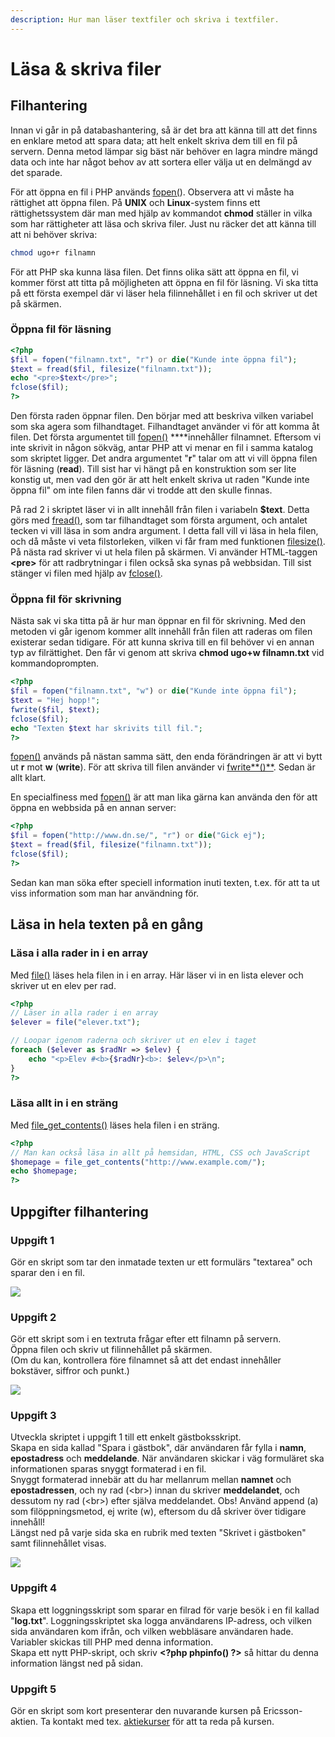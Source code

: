 ```yaml
---
description: Hur man läser textfiler och skriva i textfiler.
---
```


# Läsa & skriva filer

## Filhantering

Innan vi går in på databashantering, så är det bra att känna till att det finns en enklare metod att spara data; att helt enkelt skriva dem till en fil på servern. Denna metod lämpar sig bäst när behöver en lagra mindre mängd data och inte har något behov av att sortera eller välja ut en delmängd av det sparade.

För att öppna en fil i PHP används [fopen\(](https://devdocs.io/php/function.fopen)\). Observera att vi måste ha rättighet att öppna filen. På **UNIX** och **Linux**-system finns ett rättighetssystem där man med hjälp av kommandot **chmod** ställer in vilka som har rättigheter att läsa och skriva filer. Just nu räcker det att känna till att ni behöver skriva:

```bash
chmod ugo+r filnamn
```

För att PHP ska kunna läsa filen. Det finns olika sätt att öppna en fil, vi kommer först att titta på möjligheten att öppna en fil för läsning. Vi ska titta på ett första exempel där vi läser hela filinnehållet i en fil och skriver ut det på skärmen.

### **Öppna fil för läsning**

```php
<?php
$fil = fopen("filnamn.txt", "r") or die("Kunde inte öppna fil");
$text = fread($fil, filesize("filnamn.txt"));
echo "<pre>$text</pre>";
fclose($fil);
?>
```

Den första raden öppnar filen. Den börjar med att beskriva vilken variabel som ska agera som filhandtaget. Filhandtaget använder vi för att komma åt filen. Det första argumentet till [fopen\(\)](https://devdocs.io/php/function.fopen) ****innehåller filnamnet. Eftersom vi inte skrivit in någon sökväg, antar PHP att vi menar en fil i samma katalog som skriptet ligger. Det andra argumentet "**r**" talar om att vi vill öppna filen för läsning \(**read**\). Till sist har vi hängt på en konstruktion som ser lite konstig ut, men vad den gör är att helt enkelt skriva ut raden "Kunde inte öppna fil" om inte filen fanns där vi trodde att den skulle finnas.

På rad 2 i skriptet läser vi in allt innehåll från filen i variabeln **$text**. Detta görs med [fread\(\)](https://devdocs.io/php/function.fread), som tar filhandtaget som första argument, och antalet tecken vi vill läsa in som andra argument. I detta fall vill vi läsa in hela filen, och då måste vi veta filstorleken, vilken vi får fram med funktionen [filesize\(\)](https://devdocs.io/php/function.filesize). På nästa rad skriver vi ut hela filen på skärmen. Vi använder HTML-taggen **&lt;pre&gt;** för att radbrytningar i filen också ska synas på webbsidan. Till sist stänger vi filen med hjälp av [fclose\(\)](https://devdocs.io/php/function.fclose).

### **Öppna fil för skrivning**

Nästa sak vi ska titta på är hur man öppnar en fil för skrivning. Med den metoden vi går igenom kommer allt innehåll från filen att raderas om filen existerar sedan tidigare. För att kunna skriva till en fil behöver vi en annan typ av filrättighet. Den får vi genom att skriva **chmod ugo+w filnamn.txt** vid kommandoprompten.

```php
<?php
$fil = fopen("filnamn.txt", "w") or die("Kunde inte öppna fil");
$text = "Hej hopp!";
fwrite($fil, $text);
fclose($fil);
echo "Texten $text har skrivits till fil.";
?>
```

[fopen\(\)](https://devdocs.io/php/function.fopen) används på nästan samma sätt, den enda förändringen är att vi bytt ut **r** mot **w** \(**write**\). För att skriva till filen använder vi [fwrite**\(\)**](https://devdocs.io/php/function.fwrite). Sedan är allt klart.

En specialfiness med [fopen\(\)](https://devdocs.io/php/function.fopen) är att man lika gärna kan använda den för att öppna en webbsida på en annan server:

```php
<?php
$fil = fopen("http://www.dn.se/", "r") or die("Gick ej");
$text = fread($fil, filesize("filnamn.txt"));
fclose($fil);
?>
```

Sedan kan man söka efter speciell information inuti texten, t.ex. för att ta ut viss information som man har användning för.

## Läsa in hela texten på en gång

### Läsa i alla rader in i en array

Med [file\(\)](https://devdocs.io/php/function.file) läses hela filen in i en array. Här läser vi in en lista elever och skriver ut en elev per rad.

```php
<?php
// Läser in alla rader i en array
$elever = file("elever.txt");

// Loopar igenom raderna och skriver ut en elev i taget
foreach ($elever as $radNr => $elev) {
    echo "<p>Elev #<b>{$radNr}<b>: $elev</p>\n";
}
?>
```

### Läsa allt in i en sträng

Med [file\_get\_contents\(\)](https://devdocs.io/php/function.file-get-contents) läses hela filen i en sträng.

```php
<?php
// Man kan också läsa in allt på hemsidan, HTML, CSS och JavaScript
$homepage = file_get_contents("http://www.example.com/");
echo $homepage;
?>
```

## Uppgifter filhantering

### **Uppgift 1**

Gör en skript som tar den inmatade texten ur ett formulärs "textarea" och sparar den i en fil.

![](../.gitbook/assets/image%20%2813%29.png)

### **Uppgift 2**

Gör ett skript som i en textruta frågar efter ett filnamn på servern.   
Öppna filen och skriv ut filinnehållet på skärmen.   
\(Om du kan, kontrollera före filnamnet så att det endast innehåller bokstäver, siffror och punkt.\)

![](../.gitbook/assets/image%20%2818%29.png)

### **Uppgift 3**

Utveckla skriptet i uppgift 1 till ett enkelt gästboksskript.   
Skapa en sida kallad "Spara i gästbok", där användaren får fylla i **namn**, **epostadress** och **meddelande**. När användaren skickar i väg formuläret ska informationen sparas snyggt formaterad i en fil.   
Snyggt formaterad innebär att du har mellanrum mellan **namnet** och **epostadressen**, och ny rad \(&lt;br&gt;\) innan du skriver **meddelandet**, och dessutom ny rad \(&lt;br&gt;\) efter själva meddelandet. Obs! Använd append \(a\) som filöppningsmetod, ej write \(w\), eftersom du då skriver över tidigare innehåll!   
Längst ned på varje sida ska en rubrik med texten "Skrivet i gästboken" samt filinnehållet visas.

![](../.gitbook/assets/image%20%2814%29.png)

### **Uppgift 4**

Skapa ett loggningsskript som sparar en filrad för varje besök i en fil kallad "**log.txt**". Loggningsskriptet ska logga användarens IP-adress, och vilken sida användaren kom ifrån, och vilken webbläsare användaren hade. Variabler skickas till PHP med denna information.   
Skapa ett nytt PHP-skript, och skriv **&lt;?php phpinfo\(\) ?&gt;** så hittar du denna information längst ned på sidan.

### **Uppgift 5**

Gör en skript som kort presenterar den nuvarande kursen på Ericsson-aktien. Ta kontakt med tex. [aktiekurser](http://www.privataaffarer.se/borsguiden/aktiekurser) för att ta reda på kursen.

